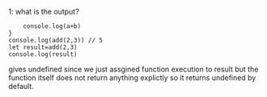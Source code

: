 1: what is the output?
```function add(a,b){
    console.log(a+b)
}
console.log(add(2,3)) // 5
let result=add(2,3)
console.log(result)
```
 gives undefined since we just assgined function execution to result but the function itself does not return anything explictly so it returns undefined by default.

